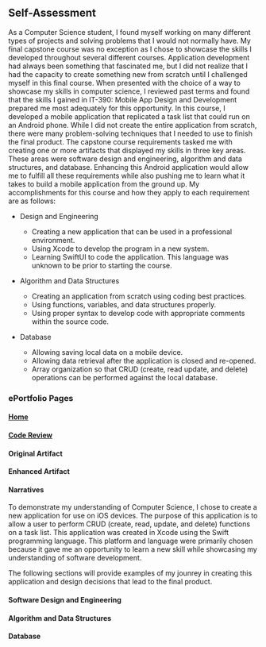 ## Self-Assessment
As a Computer Science student, I found myself working on many different types of projects and solving problems that I would not normally have. My final capstone course was no exception as I chose to showcase the skills I developed throughout several different courses. Application development had always been something that fascinated me, but I did not realize that I had the capacity to create something new from scratch until I challenged myself in this final course. When presented with the choice of a way to showcase my skills in computer science, I reviewed past terms and found that the skills I gained in IT-390: Mobile App Design and Development prepared me most adequately for this opportunity.
In this course, I developed a mobile application that replicated a task list that could run on an Android phone. While I did not create the entire application from scratch, there were many problem-solving techniques that I needed to use to finish the final product. The capstone course requirements tasked me with creating one or more artifacts that displayed my skills in three key areas. These areas were software design and engineering, algorithm and data structures, and database. Enhancing this Android application would allow me to fulfill all these requirements while also pushing me to learn what it takes to build a mobile application from the ground up. 
My accomplishments for this course and how they apply to each requirement are as follows:

- Design and Engineering
	- Creating a new application that can be used in a professional environment.
	- Using Xcode to develop the program in a new system.
	- Learning SwiftUI to code the application. This language was unknown to be prior to starting the course.

- Algorithm and Data Structures
	- Creating an application from scratch using coding best practices.
	- Using functions, variables, and data structures properly.
	- Using proper syntax to develop code with appropriate comments within the source code.

- Database
	- Allowing saving local data on a mobile device.
	- Allowing data retrieval after the application is closed and re-opened.
	- Array organization so that CRUD (create, read update, and delete) operations can be performed against the local database.

### ePortfolio Pages
#### [Home](https://dustin-snhu.github.io)
#### [Code Review](https://dustin-snhu.github.io/code_review)
#### Original Artifact
#### Enhanced Artifact
#### Narratives
To demonstrate my understanding of Computer Science, I chose to create a new application for use on iOS devices. The purpose of this application is to allow a user to perform CRUD (create, read, update, and delete) functions on a task list. This application was created in Xcode using the Swift programming language. This platform and language were primarily chosen because it gave me an opportunity to learn a new skill while showcasing my understanding of software development.

The following sections will provide examples of my jounrey in creating this application and design decisions that lead to the final product.

#### Software Design and Engineering


#### Algorithm and Data Structures


#### Database
